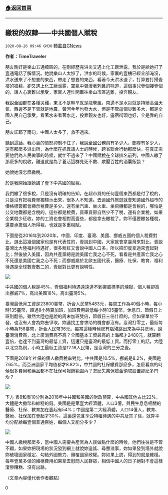 ###  [:house:返回首頁](https://github.com/ourhimalayas/txt)
---

## 繳稅的奴隸——中共國個人賦稅
`2020-08-26 09:46 GM30` [轉載自GNews](https://gnews.org/zh-hant/318454/)

**作者：TimeTraveler**

朋友剛好是樂山五通橋區的，在剛經歷完洪災又遇上化工廠泄露，我於是給她打了壹通電話了解情況。她說樂山人太慘了，洪水的時候，家裏的壹樓已經全部淹沒，洪水送來了不想要的東西，帶走了想要的東西，看著今天洪水退了，打算要打掃壹樓的狼藉，卻又遇上化工廠泄露，空氣中彌漫著刺鼻的味道，這個事兒壹個接壹個的，讓人心裏難以承受，家裏人連忙開車往樂山市區逃離，投奔親友。

我說全國都在各種災難，東北不是幹旱就是龍卷風，南邊不是水災就是持續高溫天氣，西邊不是下雪就是地震，黃河今年也發大水，但是不管這個災難多大，都是全國人民自己承受，看著水來看著水走，投靠親友也好，露宿街頭也好，全是靠的自己。

朋友諾耶了兩句，中國人太多了，救不過來。

聽到這話，我心裏的憤怒抑制不住了，我說全國公務員有多少人，部隊有多少人，還有那麽多派出所，為什麽在抓異議人士的時候，跨省聯合行動那麽快，在真正需要他們為人民做事的時候，就忙不過來了？中國賦稅在全球排名前列，中國人繳了那麽多的稅收，難道就是為了養活這群見死不救、欺壓百姓的酒囊飯袋？

她說她沒怎麽繳稅。

於是我開始跟她講了壹下中共國的賦稅。

我們繳了很多稅，只是沒有明確的告知，在超市買的任何壹個東西都是付了稅的，只是沒有把稅費單獨標示出來，很多人不知道。去過國外旅遊就會知道國外超市的價格標簽都會顯示稅費是多少。還有坐汽車、坐火車、坐飛機都是含稅的，哪怕是公交地鐵都是含稅的，這些都是稅費，買車買房自然少不了稅，還有企業稅，如果企業稅少征收，妳的工資也會相對高壹些，都是拿去繳稅了。妳不僅要繳各種稅，還要承擔個人所得稅，也就是多重稅賦。

下圖是從2016年到2020年，中國、印度、臺灣、美國、挪威五國的個人稅費對比，選出這幾個國家也是有代表性的，壹說到中國，大家就會拿臺灣來對比，壹說臺灣比大陸福利待遇好，很多粉紅又會說中國人口多，所以把印度拿過來壹起對比；然後放入美國，因為共產黨總是說美國亡我之心不死，看看是共產黨亡我之心不死還是美國亡我之心不死；而挪威屬於北歐五國代表，醫療、社保、教育、福利待遇是全球數壹數二的，壹起對比更有說明性。

![](https://s3.amazonaws.com/gnews-media-offload/wp-content/uploads/2020/08/26093539/1-106.jpg)

中共國的個人稅是45%，壹個福利待遇遠遠達不到挪威標準的煉獄，個人稅卻高出挪威7%，高出美國18%，高出臺灣5%。

臺灣最低月工資是23800臺幣，折合人民幣5483元，每周工作為40個小時，每小時135臺幣，超過8小時算加班，加班費用最低每小時135臺幣，休息日、節假日上班則翻倍，雖然大陸也是說的周末加班雙倍，節假日三倍什麽的，但如果單位不發，也沒有人會為妳去爭取，妳連找工會求助的機會都沒有。臺灣打零工，最低每小時為158臺幣，折合人民幣36元。每當這種時候總有腦殘跳出來為中共洗地，說臺灣消費高，北上廣消費高不高？全國基本工資最高的上海都才2480元，就算翻壹倍，也達不到臺灣的最低工資，這還只是臺灣的最低工資。而打零工的話，大陸以北京為例，小時工最低工資是12.18人民幣，是臺灣的三分之壹。

下圖是2019年社保的個人繳費稅率對比，中共國是10.5%，挪威是8.2%，美國是7.65%，而亞洲國家平均值都才8.82%，中共國的社保繳費那麽多，怎麽看病的時候很多費用和藥品都不在社保可報銷範圍內？怎麽失業保險金領取設置那麽多門坎？

![](https://s3.amazonaws.com/gnews-media-offload/wp-content/uploads/2020/08/26093701/2-55.jpg)

下方 表8和表10分別為2018年中共國和美國的財政預算，中共國其他占比22%，大體是大撒幣和維穩的錢。美國是是第壹大經濟體，人口3億，與民生息息相關的醫療、社保、教育加在壹起有54%；中國是第二大經濟體，人口14億人，教育、醫療、社保加在壹起才30%，這裏還包含享受特權待遇的中共及其子孫，就算平均分配給每壹個普通百姓，每個人又能分多少？

![](https://s3.amazonaws.com/gnews-media-offload/wp-content/uploads/2020/08/26093752/3-29.png)

中國人繳稅那麽多，當中國人需要共產黨為人民做點什麽的時候，他們往往是不管不顧，如果妳把現場的狀況發到網上就說妳造謠、尋釁滋事，妳如果發到墻外就說妳破壞國家穩定、勾結外國勢力、顛覆國家政權。妳如果上訪，得到的就是維穩。每年壹萬多億的維穩費用如果拿去慰問人民群眾，相信中國人的日子絕對不會這樣淒慘糟糕、沒有出路。

（文章內容僅代表作者觀點）

0
